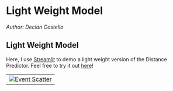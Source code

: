 # **Light Weight Model**
*Author: Declan Costello*

## **Light Weight Model**

Here, I use [Streamlit](https://streamlit.io/) to demo a light weight version of the Distance Predictor. Feel free to try it out [here](https://baseball-uvsnfjbppkpkxsb6kuhfsb.streamlit.app/)!

<table>
<tbody>
  <tr>
    <td>
      <a href="https://nbviewer.org/github/dec1costello/Baseball/blob/main/Distance-Predictor/Distance-Predictor-Part-3.ipynb">
        <img src="https://github.com/dec1costello/Baseball/assets/79241861/11a4414a-7b01-4f05-9625-90a3de21c752" alt="Event Scatter" />
      </a>
    </td>
</tr>
</tbody>
</table>

